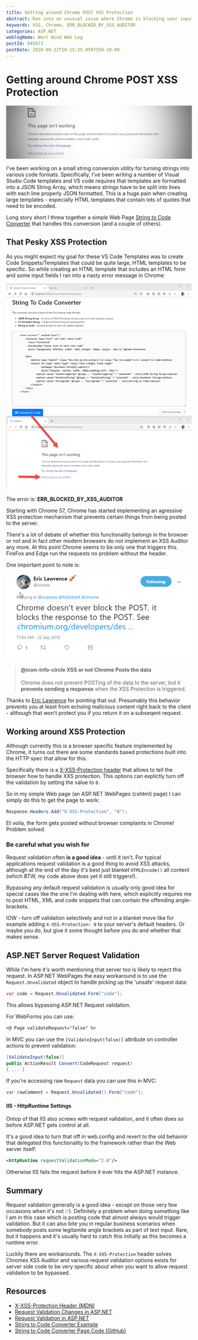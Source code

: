 ```yaml
---
title: Getting around Chrome POST XSS Protection
abstract: Ran into an unusual issue where Chrome is blocking user input from a TextArea that includes HTML form and input control input - on the client side. While I'm familiar with server side input validation, this is client side validation that causes the response to be rejected. Here's more info on the error and how to get around it when necessary.
keywords: XSS, Chrome, ERR_BLOCKED_BY_XSS_AUDITOR
categories: ASP.NET
weblogName: West Wind Web Log
postId: 945673
postDate: 2018-09-22T10:15:25.0597558-10:00
---
```

# Getting around Chrome POST XSS Protection

![](BlockedByXssHeader.jpg)

I've been working on a small string conversion utility for turning strings into various code formats. Specifically, I've been writing a number of Visual Studio Code templates and VS code requires that templates are formatted into a JSON String Array, which means strings have to be split into lines with each line properly JSON formatted. This is a huge pain when creating large templates - especially HTML templates that contain lots of quotes that need to be encoded. 

Long story short I threw together a simple Web Page [String to Code Converter](https://samples.west-wind.com/StringToCodeConverter) that handles this conversion (and a couple of others).

## That Pesky XSS Protection
As you might expect my goal for these VS Code Templates was to create Code Snippets/Templates that could be quite large, HTML templates to be specific. So while creating an HTML template that includes an HTML form and some input fields I ran into a nasty error message in Chrome:

![](BlockedByXss.png)

The error is:
**ERR_BLOCKED_BY_XSS_AUDITOR**

Starting with Chrome 57, Chrome has started implementing an agressive XSS protection mechanism that prevents certain things from being posted to the server. 

There's a lot of debate of whether this functionality belongs in the browser or not and in fact other modern browsers do not implement an XSS Auditor any more. At this point Chrome seems to be only one that triggers this. FireFox and Edge run the requests no problem without the header.

One important point to note is:

![](EricTweet.png)

> #### @icon-info-circle XSS or not Chrome Posts the data
> Chrome does not prevent POSTing of the data to the server, but it **prevents sending a response** when the XSS Protection is triggered.

Thanks to [Eric Lawrence](https://twitter.com/ericlaw) for pointing that out. Presumably this behavior prevents you at least from echoing malicious content right back to the client - although that won't protect you if you return it on a subseqent request.

## Working around XSS Protection
Although currently this is a browser specific feature implemented by Chrome, it turns out there are some standards based protections built into the HTTP spec that allow for this. 

Specifically there is a [X-XSS-Protection header](https://developer.mozilla.org/en-US/docs/Web/HTTP/Headers/X-XSS-Protection) that allows to tell the browser how to handle XXS protection. This options can explictly turn off the validation by setting the value to `0`.

So in my simple Web page (an ASP.NET WebPages (cshtml) page) I can simply do this to get the page to work:

```cs
Response.Headers.Add("X-XSS-Protection", "0");
```

Et voila, the form gets posted without browser complaints in Chrome! Problem solved.

### Be careful what you wish for
Request validation often **is a good idea** - until it isn't. For typical applications request validation is a good thing to avoid XSS attacks, although at the end of the day it's best just blanket `HTMLEncode()` all content (which BTW, my code above does yet it still triggers!).

Bypassing any default request validation is usually only good idea for special cases like the one I'm dealing with here, which explicitly requires me to post HTML, XML and code snippets that can contain the offending angle-brackets.

IOW - turn off validation selectively and not in a blanket move like for example adding `X-XSS-Protection: 0` to your server's default headers. Or maybe you do, but give it some thought before you do and whether that makes sense.

## ASP.NET Server Request Validation
While I'm here it's worth mentioning that server too is likely to reject this request. In ASP.NET WebPages the easy workaround is to use the `Request.Unvalidated` object to handle picking up the 'unsafe' request data:

```cs
var code = Request.Unvalidated.Form["code"];
```

This allows bypassing ASP.NET Request validation.

For WebForms you can use:

```html
<@ Page validateRequest="false" %>
```

In MVC you can use the `[ValidateInput(false)]` attribute on controller actions to prevent validation:

```cs
[ValidateInput(false)]
public ActionResult Convert(CodeRequest request) 
{ ... }
```

If you're accessing raw `Request` data you can use this in MVC:

```cs
var rawComment = Request.Unvalidated().Form["code"];
```
#### IIS - HttpRuntime Settings
Ontop of that IIS also screws with request validation, and it often does so before ASP.NET gets control at all.

It's a good idea to turn that off in web.config and revert to the old behavior that delegated this functionality to the framework rather than the Web server itself:

```xml
<httpRuntime requestValidationMode="2.0"/>
```

Otherwise IIS fails the request before it ever hits the ASP.NET instance.


## Summary
Request validation generally is a good idea - except on those very few occasions when it's not :-). Definitely a problem when doing something like I am in this case which is posting code that almost always would trigger validation. But it can also bite you in regular business scenarios when somebody posts some legitamite angle brackets as part of text input. Rare, but it happens and it's usually hard to catch this initially as this becomes a runtime error.

Luckily there are workarounds. The `X-XXS-Protection` header solves Chromes XSS Auditor and  various request validation options exists for server side code to be very specific about when you want to allow request validation to be bypassed.

## Resources
* [X-XSS-Protection Header (MDN)](https://developer.mozilla.org/en-US/docs/Web/HTTP/Headers/X-XSS-Protection)
* [Request Validation Changes in ASP.NET](https://weblog.west-wind.com/posts/2010/Aug/19/RequestValidation-Changes-in-ASPNET-40)
* [Request Validation in ASP.NET](https://msdn.microsoft.com/en-us/library/hh882339%28v=vs.110%29.aspx?f=255&MSPPError=-2147217396)
* [String to Code Converter Example](https://samples.west-wind.com/StringToCodeConverter)
* [String to Code Converter Page Code (GitHub)](https://github.com/RickStrahl/samples.west-wind.com/blob/master/samples.west-wind.com/StringToCodeConverter/index.cshtml)